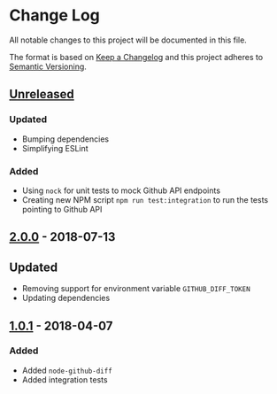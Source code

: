 # Change Log
All notable changes to this project will be documented in this file.

The format is based on [Keep a Changelog](http://keepachangelog.com/)
and this project adheres to [Semantic Versioning](http://semver.org/).

## [Unreleased][]
### Updated
- Bumping dependencies
- Simplifying ESLint

### Added
- Using `nock` for unit tests to mock Github API endpoints
- Creating new NPM script `npm run test:integration` to run the tests pointing to Github API

## [2.0.0][] - 2018-07-13
## Updated
-  Removing support for environment variable `GITHUB_DIFF_TOKEN`
- Updating dependencies 

## [1.0.1][] - 2018-04-07
### Added
- Added `node-github-diff`
- Added integration tests


[Unreleased]: https://github.com/willmendesneto/node-github-diff/compare/v2.0.0...HEAD
[2.0.0]: https://github.com/willmendesneto/node-github-diff/compare/v1.0.1...v2.0.0
[1.0.1]: https://github.com/willmendesneto/node-github-diff/tree/v1.0.1
